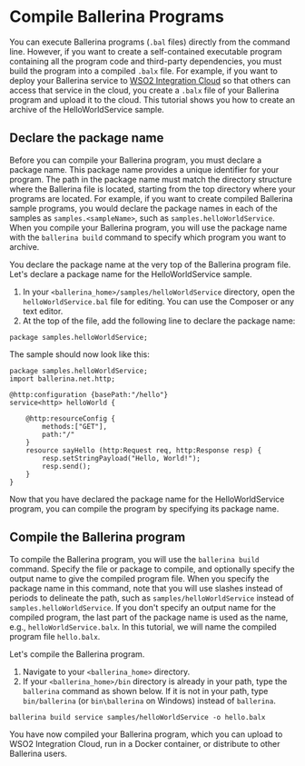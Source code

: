# Compile Ballerina Programs

You can execute Ballerina programs (`.bal` files) directly from the command line. However, if you want to create a self-contained executable program containing all the program code and third-party dependencies, you must build the program into a compiled `.balx` file. For example, if you want to deploy your Ballerina service to [WSO2 Integration Cloud](http://wso2.com/integration/cloud/) so that others can access that service in the cloud, you create a `.balx` file of your Ballerina program and upload it to the cloud. This tutorial shows you how to create an archive of the HelloWorldService sample. 

## Declare the package name
Before you can compile your Ballerina program, you must declare a package name. This package name provides a unique identifier for your program. The path in the package name must match the directory structure where the Ballerina file is located, starting from the top directory where your programs are located. For example, if you want to create compiled Ballerina sample programs, you would declare the package names in each of the samples as `samples.<sampleName>`, such as `samples.helloWorldService`. When you compile your Ballerina program, you will use the package name with the `ballerina build` command to specify which program you want to archive.

You declare the package name at the very top of the Ballerina program file. Let's declare a package name for the HelloWorldService sample.

1. In your `<ballerina_home>/samples/helloWorldService` directory, open the `helloWorldService.bal` file for editing. You can use the Composer or any text editor.
1. At the top of the file, add the following line to declare the package name:

```
package samples.helloWorldService;
```

The sample should now look like this:

```
package samples.helloWorldService;
import ballerina.net.http;

@http:configuration {basePath:"/hello"}
service<http> helloWorld {

    @http:resourceConfig {
        methods:["GET"],
        path:"/"
    }
    resource sayHello (http:Request req, http:Response resp) {
        resp.setStringPayload("Hello, World!");
        resp.send();
    }
}
```
Now that you have declared the package name for the HelloWorldService program, you can compile the program by specifying its package name.

## Compile the Ballerina program
To compile the Ballerina program, you will use the `ballerina build` command. Specify the file or package to compile, and optionally specify the output name to give the compiled program file. When you specify the package name in this command, note that you will use slashes instead of periods to delineate the path, such as `samples/helloWorldService` instead of `samples.helloWorldService`. If you don't specify an output name for the compiled program, the last part of the package name is used as the name, e.g., `helloWorldService.balx`. In this tutorial, we will name the compiled program file `hello.balx`.

Let's compile the Ballerina program.

1. Navigate to your `<ballerina_home>` directory.
1. If your `<ballerina_home>/bin` directory is already in your path, type the `ballerina` command as shown below. If it is not in your path, type `bin/ballerina` (or `bin\ballerina` on Windows) instead of `ballerina`. 
 
  ```
  ballerina build service samples/helloWorldService -o hello.balx
  ```

You have now compiled your Ballerina program, which you can upload to WSO2 Integration Cloud, run in a Docker container, or distribute to other Ballerina users.
